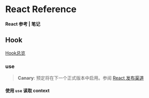 # React Reference

**React 参考 | 笔记**

## Hook

[Hook总览](https://zh-hans.react.dev/reference/react/hooks)

### use

> <info/>
>
> **Canary**: 预定将在下一个正式版本中启用。参阅 [React 发布渠道](https://zh-hans.react.dev/community/versioning-policy#all-release-channels) 



#### 使用 `use` 读取 context

